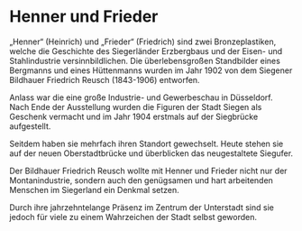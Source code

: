 # Henner und Frieder

„Henner“ (Heinrich) und „Frieder“ (Friedrich) sind zwei Bronzeplastiken, welche die Geschichte des Siegerländer Erzbergbaus und der Eisen- und Stahlindustrie versinnbildlichen. Die überlebensgroßen Standbilder eines Bergmanns und eines Hüttenmanns wurden im Jahr 1902 von dem Siegener Bildhauer Friedrich Reusch (1843-1906) entworfen.

Anlass war die eine große Industrie- und Gewerbeschau in Düsseldorf. Nach Ende der Ausstellung wurden die Figuren der Stadt Siegen als Geschenk vermacht und im Jahr 1904 erstmals auf der Siegbrücke aufgestellt.

Seitdem haben sie mehrfach ihren Standort gewechselt. Heute stehen sie auf der neuen Oberstadtbrücke und überblicken das neugestaltete Siegufer.

Der Bildhauer Friedrich Reusch wollte mit Henner und Frieder nicht nur der Montanindustrie, sondern auch den genügsamen und hart arbeitenden Menschen im Siegerland ein Denkmal setzen.

Durch ihre jahrzehntelange Präsenz im Zentrum der Unterstadt sind sie jedoch für viele zu einem Wahrzeichen der Stadt selbst geworden.
